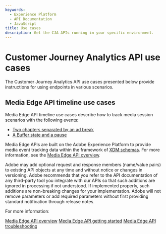 ```yaml
---
keywords:
  - Experience Platform
  - API Documentation
  - JavaScript
title: Use cases
description: Get the CJA APIs running in your specific environment.
---
```


# Customer Journey Analytics API use cases

The Customer Journey Analytics API use cases presented below provide instructions for using endpoints in various scenarios.

## Media Edge API timeline use cases

Media Edge API timeline use cases describe how to track media session scenarios with the following events:

* [Two chapters separated by an ad break](https://developer.adobe.com/cja-apis/docs/use-cases/media-edge/chapters-with-ad-timeline/)
* [A Buffer state and a pause](https://developer.adobe.com/cja-apis/docs/use-cases/media-edge/buffer-and-pause-timeline/)

Media Edge APIs are built on the Adobe Experience Platform to provide media event tracking data within the framework of [XDM schemas](https://experienceleague.adobe.com/docs/experience-platform/xdm/home.html#:~:text=Experience%20Data%20Model%20(XDM)%2C,the%20power%20of%20digital%20experiences). For more information, see the [Media Edge API overview](https://experienceleague.adobe.com/docs/experience-platform/edge-network-server-api/media-edge-apis/overview.html).

<InlineAlert variant="info" slots="text" />

Adobe may add optional request and response members (name/value pairs) to existing API objects at any time and without notice or changes in versioning. Adobe recommends that you refer to the API documentation of any third-party tool you integrate with our APIs so that such additions are ignored in processing if not understood. If implemented properly, such additions are non-breaking changes for your implementation. Adobe will not remove parameters or add required parameters without first providing standard notification through release notes.

For more information:

[Media Edge API overview](https://developer.adobe.com/cja-apis/docs/endpoints/media-edge/)
[Media Edge API getting started](https://developer.adobe.com/cja-apis/docs/endpoints/media-edge/getting-started/)
[Media Edge API troubleshooting](https://developer.adobe.com/cja-apis/docs/endpoints/media-edge/getting-started/)


